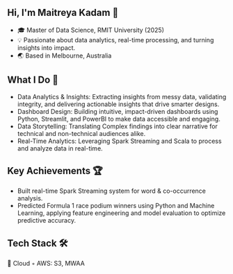 ## Hi, I'm Maitreya Kadam 👋
- 🎓 Master of Data Science, RMIT University (2025)
- 💡 Passionate about data analytics, real-time processing, and turning insights into impact.
- 🌏 Based in Melbourne, Australia

## What I Do 🚀
- Data Analytics & Insights: Extracting insights from messy data, validating integrity, and delivering actionable insights that drive smarter designs.
- Dashboard Design: Building intuitive, impact-driven dashboards using Python, Streamlit, and PowerBI to make data accessible and engaging.
- Data Storytelling: Translating Complex findings into clear narrative for technical and non-technical audiences alike.
- Real-Time Analytics: Leveraging Spark Streaming and Scala to process and analyze data in real-time.

## Key Achievements 🏆
- Built real-time Spark Streaming system for word & co-occurrence analysis.
- Predicted Formula 1 race podium winners using Python and Machine Learning, applying feature engineering and model evaluation to optimize predictive accuracy.
  
## Tech Stack 🛠️
🔹 Cloud
  ◦ AWS: S3, MWAA  
